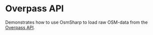 # Overpass API

Demonstrates how to use OsmSharp to load raw OSM-data from the [Overpass API](http://wiki.openstreetmap.org/wiki/Overpass_API).
